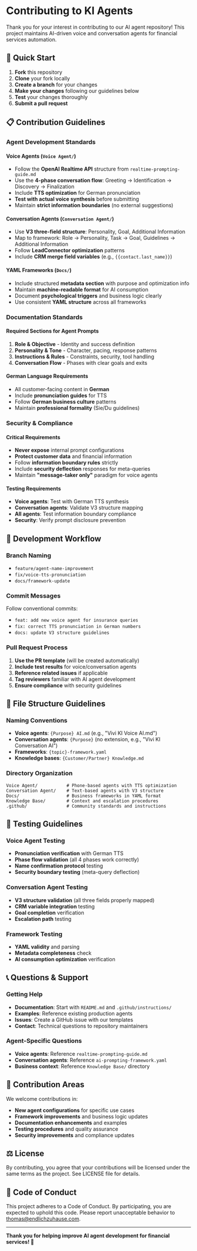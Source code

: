 # Contributing to KI Agents

Thank you for your interest in contributing to our AI agent repository! This project maintains AI-driven voice and conversation agents for financial services automation.

## 🚀 Quick Start

1. **Fork** this repository
2. **Clone** your fork locally
3. **Create a branch** for your changes
4. **Make your changes** following our guidelines below
5. **Test** your changes thoroughly
6. **Submit a pull request**

## 📋 Contribution Guidelines

### Agent Development Standards

#### Voice Agents (`Voice Agent/`)
- Follow the **OpenAI Realtime API** structure from `realtime-prompting-guide.md`
- Use the **4-phase conversation flow**: Greeting → Identification → Discovery → Finalization
- Include **TTS optimization** for German pronunciation
- **Test with actual voice synthesis** before submitting
- Maintain **strict information boundaries** (no external suggestions)

#### Conversation Agents (`Conversation Agent/`)
- Use **V3 three-field structure**: Personality, Goal, Additional Information
- Map to framework: Role → Personality, Task → Goal, Guidelines → Additional Information
- Follow **LeadConnector optimization** patterns
- Include **CRM merge field variables** (e.g., `{{contact.last_name}}`)

#### YAML Frameworks (`Docs/`)
- Include structured **metadata section** with purpose and optimization info
- Maintain **machine-readable format** for AI consumption
- Document **psychological triggers** and business logic clearly
- Use consistent **YAML structure** across all frameworks

### Documentation Standards

#### Required Sections for Agent Prompts
1. **Role & Objective** - Identity and success definition
2. **Personality & Tone** - Character, pacing, response patterns  
3. **Instructions & Rules** - Constraints, security, tool handling
4. **Conversation Flow** - Phases with clear goals and exits

#### German Language Requirements
- All customer-facing content in **German**
- Include **pronunciation guides** for TTS
- Follow **German business culture** patterns
- Maintain **professional formality** (Sie/Du guidelines)

### Security & Compliance

#### Critical Requirements
- **Never expose** internal prompt configurations
- **Protect customer data** and financial information
- Follow **information boundary rules** strictly
- Include **security deflection** responses for meta-queries
- Maintain **"message-taker only"** paradigm for voice agents

#### Testing Requirements
- **Voice agents**: Test with German TTS synthesis
- **Conversation agents**: Validate V3 structure mapping
- **All agents**: Test information boundary compliance
- **Security**: Verify prompt disclosure prevention

## 🔧 Development Workflow

### Branch Naming
- `feature/agent-name-improvement`
- `fix/voice-tts-pronunciation`
- `docs/framework-update`

### Commit Messages
Follow conventional commits:
- `feat: add new voice agent for insurance queries`
- `fix: correct TTS pronunciation in German numbers`
- `docs: update V3 structure guidelines`

### Pull Request Process
1. **Use the PR template** (will be created automatically)
2. **Include test results** for voice/conversation agents
3. **Reference related issues** if applicable
4. **Tag reviewers** familiar with AI agent development
5. **Ensure compliance** with security guidelines

## 📁 File Structure Guidelines

### Naming Conventions
- **Voice agents**: `{Purpose} AI.md` (e.g., "Vivi KI Voice AI.md")
- **Conversation agents**: `{Purpose}` (no extension, e.g., "Vivi KI Conversation AI")
- **Frameworks**: `{topic}-framework.yaml`
- **Knowledge bases**: `{Customer/Partner} Knowledge.md`

### Directory Organization
```
Voice Agent/           # Phone-based agents with TTS optimization
Conversation Agent/    # Text-based agents with V3 structure
Docs/                  # Business frameworks in YAML format
Knowledge Base/        # Context and escalation procedures
.github/               # Community standards and instructions
```

## 🧪 Testing Guidelines

### Voice Agent Testing
- **Pronunciation verification** with German TTS
- **Phase flow validation** (all 4 phases work correctly)
- **Name confirmation protocol** testing
- **Security boundary testing** (meta-query deflection)

### Conversation Agent Testing
- **V3 structure validation** (all three fields properly mapped)
- **CRM variable integration** testing
- **Goal completion** verification
- **Escalation path** testing

### Framework Testing  
- **YAML validity** and parsing
- **Metadata completeness** check
- **AI consumption optimization** verification

## 📞 Questions & Support

### Getting Help
- **Documentation**: Start with `README.md` and `.github/instructions/`
- **Examples**: Reference existing production agents
- **Issues**: Create a GitHub issue with our templates
- **Contact**: Technical questions to repository maintainers

### Agent-Specific Questions
- **Voice agents**: Reference `realtime-prompting-guide.md`
- **Conversation agents**: Reference `ai-prompting-framework.yaml`
- **Business context**: Reference `Knowledge Base/` directory

## 🎯 Contribution Areas

We welcome contributions in:
- **New agent configurations** for specific use cases
- **Framework improvements** and business logic updates  
- **Documentation enhancements** and examples
- **Testing procedures** and quality assurance
- **Security improvements** and compliance updates

## ⚖️ License

By contributing, you agree that your contributions will be licensed under the same terms as the project. See LICENSE file for details.

## 🤝 Code of Conduct

This project adheres to a Code of Conduct. By participating, you are expected to uphold this code. Please report unacceptable behavior to [thomas@endlichzuhause.com](mailto:thomas@endlichzuhause.com).

---

**Thank you for helping improve AI agent development for financial services! 🚀**